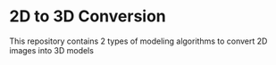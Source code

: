 # 2D to 3D Conversion
This repository contains 2 types of modeling algorithms to convert 2D images into 3D models
